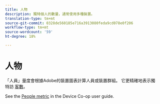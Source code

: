 ```yaml
---
title: 人物
description: 獨特個人的數量，通常使用多種裝置。
translation-type: tm+mt
source-git-commit: 0328de560185e716a3913080feda9cd078e0f206
workflow-type: tm+mt
source-wordcount: '59'
ht-degree: 18%

---
```



# 人物

「人員」量度會根據Adobe的裝置圖表計算人員或裝置群組。 它更精確地表示獨特訪 [客數](unique-visitors.md)。

See the [People metric](https://docs.adobe.com/content/help/zh-Hant/device-co-op/using/data/people.html) in the Device Co-op user guide.
